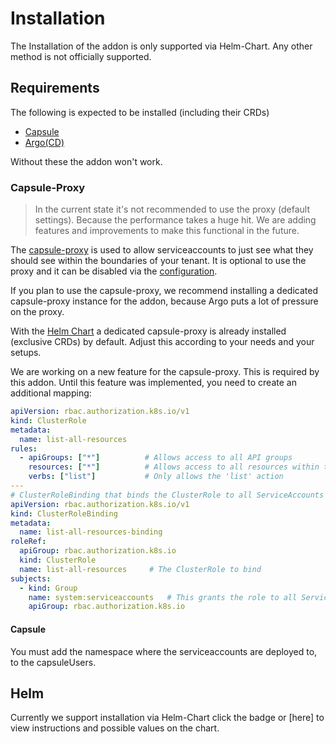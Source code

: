 
# Installation

The Installation of the addon is only supported via Helm-Chart. Any other method is not officially supported.

## Requirements

The following is expected to be installed (including their CRDs)

- [Capsule](https://artifacthub.io/packages/helm/projectcapsule/capsule)
- [Argo(CD)](https://artifacthub.io/packages/helm/argo/argo-cd)

Without these the addon won't work.

### Capsule-Proxy

> In the current state it's not recommended to use the proxy (default settings). Because the performance takes a huge hit. We are adding features and improvements to make this functional in the future.

The [capsule-proxy](https://artifacthub.io/packages/helm/projectcapsule/capsule-proxy) is used to allow serviceaccounts to just see what they should see within the boundaries of your tenant. It is optional to use the proxy and it can be disabled via the [configuration](./config.md).

If you plan to use the capsule-proxy, we recommend installing a dedicated capsule-proxy instance for the addon, because Argo puts a lot of pressure on the proxy.

With the [Helm Chart](#helm) a dedicated capsule-proxy is already installed (exclusive CRDs) by default. Adjust this according to your needs and your setups.

We are working on a new feature for the capsule-proxy. This is required by this addon. Until this feature was implemented, you need to create an additional mapping:

```yaml
apiVersion: rbac.authorization.k8s.io/v1
kind: ClusterRole
metadata:
  name: list-all-resources
rules:
  - apiGroups: ["*"]          # Allows access to all API groups
    resources: ["*"]          # Allows access to all resources within these API groups
    verbs: ["list"]           # Only allows the 'list' action
---
# ClusterRoleBinding that binds the ClusterRole to all ServiceAccounts
apiVersion: rbac.authorization.k8s.io/v1
kind: ClusterRoleBinding
metadata:
  name: list-all-resources-binding
roleRef:
  apiGroup: rbac.authorization.k8s.io
  kind: ClusterRole
  name: list-all-resources     # The ClusterRole to bind
subjects:
  - kind: Group
    name: system:serviceaccounts   # This grants the role to all ServiceAccounts in the cluster
    apiGroup: rbac.authorization.k8s.io
```

#### Capsule

You must add the namespace where the serviceaccounts are deployed to, to the capsuleUsers.

## Helm

Currently we support installation via Helm-Chart click the badge or [here] to view instructions and possible values on the chart.


